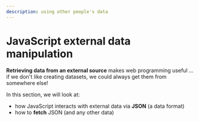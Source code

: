 ```yaml
---
description: using other people's data
---
```


# JavaScript external data manipulation

**Retrieving data from an external source** makes web programming useful ... if we don't like creating datasets, we could always get them from somewhere else!

In this section, we will look at:&#x20;

* how JavaScript interacts with external data via **JSON** (a data format)
* how to **fetch** JSON (and any other data)
